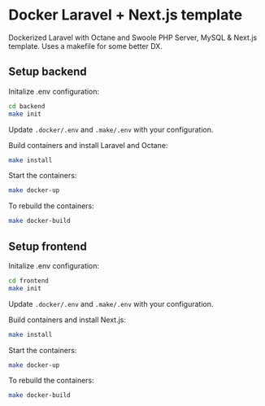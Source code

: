# Docker Laravel + Next.js template
Dockerized Laravel with Octane and Swoole PHP Server, MySQL & Next.js template. Uses a makefile for some better DX.

## Setup backend

Initalize .env configuration:
```bash
cd backend
make init
```

Update `.docker/.env` and `.make/.env` with your configuration.

Build containers and install Laravel and Octane:

```bash
make install
```

Start the containers:

```bash
make docker-up
```

To rebuild the containers:

```bash
make docker-build
```

## Setup frontend

Initalize .env configuration:
```bash
cd frontend
make init
```

Update `.docker/.env` and `.make/.env` with your configuration.

Build containers and install Next.js:

```bash
make install
```

Start the containers:

```bash
make docker-up
```

To rebuild the containers:

```bash
make docker-build
```